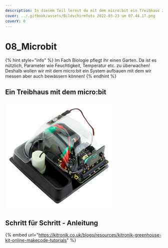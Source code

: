 ```yaml
---
description: In diesem Teil lernst du mit dem micro:bit ein Treibhaus zu bauen.
cover: ../.gitbook/assets/Bildschirmfoto 2022-03-23 um 07.44.17.png
coverY: 0
---
```


# 08\_Microbit

{% hint style="info" %}
Im Fach Biologie pflegt ihr einen Garten. Da ist es nützlich, Parameter wie Feuchtigkeit, Temperatur etc. zu überwachen! Deshalb wollen wir mit dem micro:bit ein System aufbauen mit dem wir messen aber auch bewässern können!
{% endhint %}

## Ein Treibhaus mit dem micro:bit

![](<../.gitbook/assets/grafik (53).png>)

## Schritt für Schritt - Anleitung

{% embed url="https://kitronik.co.uk/blogs/resources/kitronik-greenhouse-kit-online-makecode-tutorials" %}
